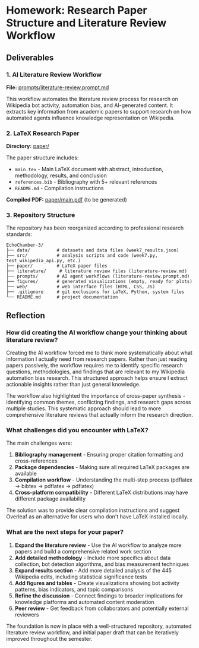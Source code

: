 # Homework: Research Paper Structure and Literature Review Workflow

## Deliverables

### 1. AI Literature Review Workflow
**File:** [prompts/literature-review.prompt.md](prompts/literature-review.prompt.md)

This workflow automates the literature review process for research on Wikipedia bot activity, automation bias, and AI-generated content. It extracts key information from academic papers to support research on how automated agents influence knowledge representation on Wikipedia.

### 2. LaTeX Research Paper
**Directory:** [paper/](paper/)

The paper structure includes:
- `main.tex` - Main LaTeX document with abstract, introduction, methodology, results, and conclusion
- `references.bib` - Bibliography with 5+ relevant references
- `README.md` - Compilation instructions

**Compiled PDF:** [paper/main.pdf](paper/main.pdf) (to be generated)

### 3. Repository Structure
The repository has been reorganized according to professional research standards:

```
EchoChamber-3/
├── data/          # datasets and data files (week7_results.json)
├── src/           # analysis scripts and code (week7.py, test_wikipedia_api.py, etc.)
├── paper/         # LaTeX paper files
├── literature/     # literature review files (literature-review.md)
├── prompts/       # AI agent workflows (literature-review.prompt.md)
├── figures/       # generated visualizations (empty, ready for plots)
├── web/           # web interface files (HTML, CSS, JS)
├── .gitignore     # git exclusions for LaTeX, Python, system files
└── README.md      # project documentation
```

## Reflection

### How did creating the AI workflow change your thinking about literature review?

Creating the AI workflow forced me to think more systematically about what information I actually need from research papers. Rather than just reading papers passively, the workflow requires me to identify specific research questions, methodologies, and findings that are relevant to my Wikipedia automation bias research. This structured approach helps ensure I extract actionable insights rather than just general knowledge.

The workflow also highlighted the importance of cross-paper synthesis - identifying common themes, conflicting findings, and research gaps across multiple studies. This systematic approach should lead to more comprehensive literature reviews that actually inform the research direction.

### What challenges did you encounter with LaTeX?

The main challenges were:
1. **Bibliography management** - Ensuring proper citation formatting and cross-references
2. **Package dependencies** - Making sure all required LaTeX packages are available
3. **Compilation workflow** - Understanding the multi-step process (pdflatex → bibtex → pdflatex → pdflatex)
4. **Cross-platform compatibility** - Different LaTeX distributions may have different package availability

The solution was to provide clear compilation instructions and suggest Overleaf as an alternative for users who don't have LaTeX installed locally.

### What are the next steps for your paper?

1. **Expand the literature review** - Use the AI workflow to analyze more papers and build a comprehensive related work section
2. **Add detailed methodology** - Include more specifics about data collection, bot detection algorithms, and bias measurement techniques
3. **Expand results section** - Add more detailed analysis of the 445 Wikipedia edits, including statistical significance tests
4. **Add figures and tables** - Create visualizations showing bot activity patterns, bias indicators, and topic comparisons
5. **Refine the discussion** - Connect findings to broader implications for knowledge platforms and automated content moderation
6. **Peer review** - Get feedback from collaborators and potentially external reviewers

The foundation is now in place with a well-structured repository, automated literature review workflow, and initial paper draft that can be iteratively improved throughout the semester.
